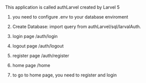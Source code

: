 This application is called authLarvel created by Larvel 5


1. you need to configure .env to your database enviroment

2. Create Database:
    import query from authLarvel/sql/larvalAuth.
	
3. login page  /auth/login

4. logout page  /auth/logout

5. register page  /auth/register

6. home page /home

7. to go to home page, you need to register and login
